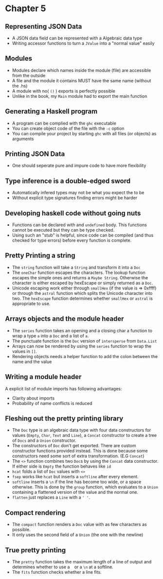 # Chapter 5

## Representing JSON Data

* A JSON data field can be represented with a Algebraic data type
* Writing accessor functions to turn a `JValue` into a "normal value" easily

## Modules

* Modules declare which names inside the module (file) are accessible from the outside
* A file and the module it contains MUST have the same name (without the .hs)
* A module with no( `()` ) exports is perfectly possible
* Unlike in the book, my `Main` module had to export the main function

## Generating a Haskell program

* A program can be complied with the `ghc` executable
* You can create object code of the file with the `-c` option
* You can compile your project by starting `ghc` with all files (or objects) as arguments

## Printing JSON Data

* One should seperate pure and impure code to have more flexibility

## Type inference is a double-edged sword

* Automatically infered types may not be what you expect the to be
* Without explicit type signatures finding errors might be harder

## Developing haskell code without going nuts

* Functions can be declared with and `undefined` body. This functions cannot be executed but
  they can be type checked.
* Using such an "stub" is helpful, since code can be compiled (and thus checked for type
  errors) before every function is complete.

## Pretty Printing a string

* The `string` function will take a `String` and transform it into a `Doc`
* The `oneChar` function escapes the characters. The lookup function escapes the simple
  ones and returns a `Maybe String`. Otherwise the character is either escaped by hexEscape
  or simply returned as a `Doc`.
* Unicode escaping work either through `smallHex` (if the value is => 0xffff) or through
  the `astral` function which splits the Unicode character into two. The `hexEscape` function
  determines whether `smallHex` or `astral` is appropriate to use.

## Arrays objects and the module header

* The `series` function takes an opening and a closing char a function to wrap a type `a` into
  a `Doc` and a list of `a`.
* The punctuate function is the `Doc` version of `intersperse` from `Data.List`
* Arrays can now be rendered by using the `series` function to wrap the values in `[]`.
* Rendering objects needs a helper function to add the colon between the name and the value

## Writing a module header

A explicit list of module imports has following advantages:
 * Clarity about imports
 * Probability of name conflicts is reduced

## Fleshing out the pretty printing library

* The `Doc` type is an algebraic data type with four data constructors for values (`Empty`,
  `Char`, `Text` and `Line`), a `Concat` constructor to create a tree of `Docs` and a `Union`
  constructor.
* The constructors of `Doc` don't get exported. There are custom constructor functions
  provided instead. This is done because some constructors need some sort of extra
  transformation. (E.G `Concat`)
* The `<>` function combines two `Doc`s by using the `Concat` data constructor. If either
  side is `Empty` the function behaves like `id`
* `hcat` folds a list of `Doc` values with `<>`
* `fsep` works like `hcat` but inserts a `softline` after every element.
* `softline` inserts a `\n` if the line has become too wide, or a space otherwise. This is
  done by the `group` function, which evaluates to a `Union` containing a flattened version
  of the value and the normal one.
* `flatten` just replaces a `Line` with a `' '`.

## Compact rendering

* The `compact` function renders a `Doc` value with as few characters as possible.
* It only uses the second field of a `Union` (the one with the newline)

## True pretty printing

* The `pretty` function takes the maximum length of a line of output and determines whether
  to use a ` ` or a `\n` at a softline.
* The `fits` function checks whether a line fits.
